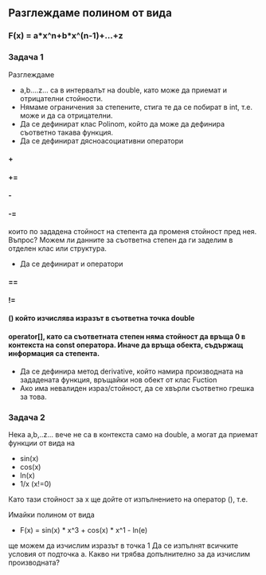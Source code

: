 ## Разглеждаме полином от вида
### F(x) = a\*x^n+b\*x^(n-1)+...+z

### Задача 1
Разглеждаме
* a,b....z... са в интервалът на double, като може да приемат и отрицателни стойности.
* Нямаме ограничения за степените, стига те да се побират в int, т.е. може и да са отрицателни.
* Да се дефинират клас Polinom, който да може да дефинира съответно такава функция.
* Да се дефинират дясноасоциативни оператори 
#### \+
#### \+=
#### \-
#### -=
които по зададена стойност на степента да променя стойност пред нея.
Въпрос? Можем ли данните за съответна степен да ги заделим в отделен клас или структура.

* Да се дефинират и оператори
#### ==
#### !=
#### \(\) който изчислява изразът в съответна точка double
#### operator[], като са съответната степен няма стойност да връща 0 в контекста на const оператора. Иначе да връща обекта, съдържащ информация са степента.

* Да се дефинира метод derivative, който намира производната на зададената функция, връщайки нов обект от клас Fuction
* Ако има невалиден израз/стойност, да се хвърли съответно грешка за това.

### Задача 2
Нека a,b,..z... вече не са в контекста само на double, а могат да приемат функции от вида на
* sin(x)
* cos(x)
* ln(x)
* 1/x (x!=0)

Като тази стойност за x ще дойтe от изпълнението на оператор (), т.е.

Имайки полином от вида
* F(x) = sin(x) * x^3 + cos(x) * x^1 - ln(e)

ще можем да изчислим изразът в точка 1
Да се изпълнят всичките условия от подточка а. Какво ни трябва допълнително за да изчислим производната?
